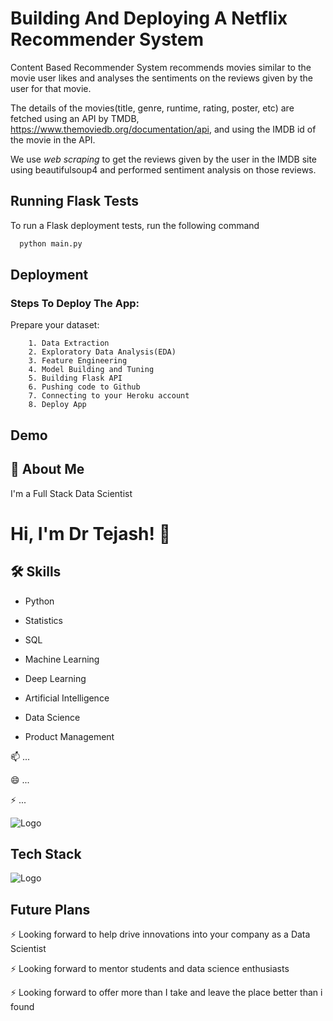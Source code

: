 
# **Building And Deploying A Netflix Recommender System**

Content Based Recommender System recommends movies similar to the movie user likes and analyses the sentiments on the reviews given by the user for that movie.

The details of the movies(title, genre, runtime, rating, poster, etc) are fetched using an API by TMDB, https://www.themoviedb.org/documentation/api, and using the IMDB id of the movie in the API. 

We use *web scraping* to get the reviews given by the user in the IMDB site using beautifulsoup4 and performed sentiment analysis on those reviews.
## Running Flask Tests

To run a Flask deployment tests, run the following command

```bash
  python main.py
```




## Deployment

### Steps To Deploy The App:

Prepare your dataset:

        1. Data Extraction
        2. Exploratory Data Analysis(EDA)
        3. Feature Engineering
        4. Model Building and Tuning
        5. Building Flask API
        6. Pushing code to Github
        7. Connecting to your Heroku account 
        8. Deploy App


## Demo








## 🚀 About Me
I'm a Full Stack Data Scientist


# Hi, I'm Dr Tejash! 👋





## 🛠 Skills
- Python  

- Statistics 

- SQL 
- Machine Learning 
- Deep Learning
- Artificial Intelligence
- Data Science
- Product Management




📫 ...

😄 ...

⚡️ ...


![Logo](https://github-readme-stats.vercel.app/api?username=mrbriit&&show_icons=true&title_color=ffffff&icon_color=bb2acf&text_color=daf7dc&bg_color=151515)


## Tech Stack





![Logo](https://businesstoys.in/assets/programs/full-stack-data-science-professional-program/tools.png)



## Future Plans 
⚡️ Looking forward to help drive innovations into your company as a Data Scientist

⚡️ Looking forward to mentor students and data science enthusiasts

⚡️ Looking forward to offer more than I take and leave the place better than i found




